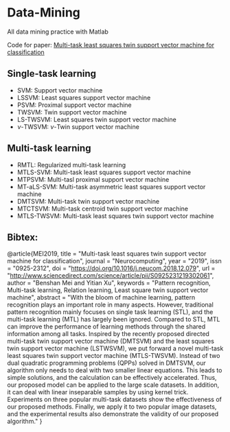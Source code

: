 # Data-Mining
All data mining practice with Matlab

Code for paper: [Multi-task least squares twin support vector machine for classification](https://www.sciencedirect.com/science/article/pii/S0925231219302061)

## Single-task learning
* SVM: Support vector machine
* LSSVM: Least squares support vector machine
* PSVM: Proximal support vector machine
* TWSVM: Twin support vector machine
* LS-TWSVM: Least squares twin support vector machine
* $\nu$-TWSVM: $\nu$-Twin support vector machine
## Multi-task learning
* RMTL: Regularized multi-task learning
* MTLS-SVM: Multi-task least squares support vector machine
* MTPSVM: Multi-tasl proximal support vector machine
* MT-aLS-SVM: Multi-task asymmetric least squares support vector machine
* DMTSVM: Multi-task twin support vector machine
* MTCTSVM: Multi-task centroid twin support vector machine
* MTLS-TWSVM: Multi-task least squares twin support vector machine

## Bibtex:
@article{MEI2019,
  title = "Multi-task least squares twin support vector machine for classification",
  journal = "Neurocomputing",
  year = "2019",
  issn = "0925-2312",
  doi = "https://doi.org/10.1016/j.neucom.2018.12.079",
  url = "http://www.sciencedirect.com/science/article/pii/S0925231219302061",
  author = "Benshan Mei and Yitian Xu",
  keywords = "Pattern recognition, Multi-task learning, Relation learning, Least square twin support vector machine",
  abstract = "With the bloom of machine learning, pattern recognition plays an important role in many aspects. However, traditional pattern recognition mainly focuses on single task learning (STL), and the multi-task learning (MTL) has largely been ignored. Compared to STL, MTL can improve the performance of learning methods through the shared information among all tasks. Inspired by the recently proposed directed multi-task twin support vector machine (DMTSVM) and the least squares twin support vector machine (LSTWSVM), we put forward a novel multi-task least squares twin support vector machine (MTLS-TWSVM). Instead of two dual quadratic programming problems (QPPs) solved in DMTSVM, our algorithm only needs to deal with two smaller linear equations. This leads to simple solutions, and the calculation can be effectively accelerated. Thus, our proposed model can be applied to the large scale datasets. In addition, it can deal with linear inseparable samples by using kernel trick. Experiments on three popular multi-task datasets show the effectiveness of our proposed methods. Finally, we apply it to two popular image datasets, and the experimental results also demonstrate the validity of our proposed algorithm."
}
